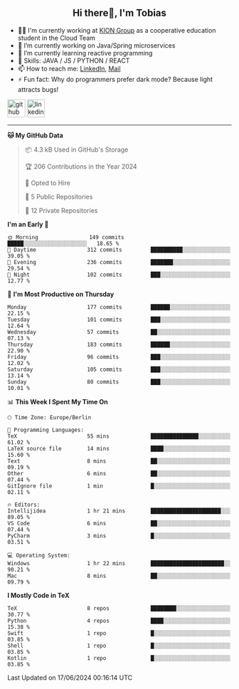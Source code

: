 <h2 align="center">Hi there👋, I'm Tobias</h2>

- 🧑‍💼 I'm currently working at [KION Group](https://www.kiongroup.com/) as a cooperative education student in the Cloud Team
- 🔭 I’m currently working on Java/Spring microservices 
- 🌱 I’m currently learning reactive programming 
- 💪 Skills: JAVA / JS / PYTHON / REACT
- 📫 How to reach me: [LinkedIn](https://www.linkedin.com/in/tgoetz), [Mail](mailto:mail@tobiasgoetz.com) 
- ⚡ Fun fact: Why do programmers prefer dark mode? Because light attracts bugs!

[<img src='https://cdn.jsdelivr.net/npm/simple-icons@3.0.1/icons/github.svg' alt='github' height='40'>](https://github.com/TobiasGoetz)  [<img src='https://cdn.jsdelivr.net/npm/simple-icons@3.0.1/icons/linkedin.svg' alt='linkedin' height='40'>](https://www.linkedin.com/in/tgoetz/)  

---

<!--START_SECTION:waka-->
**🐱 My GitHub Data** 

> 📦 4.3 kB Used in GitHub's Storage 
 > 
> 🏆 206 Contributions in the Year 2024
 > 
> 💼 Opted to Hire
 > 
> 📜 5 Public Repositories 
 > 
> 🔑 12 Private Repositories 
 > 
**I'm an Early 🐤** 

```text
🌞 Morning                149 commits         █████░░░░░░░░░░░░░░░░░░░░   18.65 % 
🌆 Daytime                312 commits         ██████████░░░░░░░░░░░░░░░   39.05 % 
🌃 Evening                236 commits         ███████░░░░░░░░░░░░░░░░░░   29.54 % 
🌙 Night                  102 commits         ███░░░░░░░░░░░░░░░░░░░░░░   12.77 % 
```
📅 **I'm Most Productive on Thursday** 

```text
Monday                   177 commits         ██████░░░░░░░░░░░░░░░░░░░   22.15 % 
Tuesday                  101 commits         ███░░░░░░░░░░░░░░░░░░░░░░   12.64 % 
Wednesday                57 commits          ██░░░░░░░░░░░░░░░░░░░░░░░   07.13 % 
Thursday                 183 commits         ██████░░░░░░░░░░░░░░░░░░░   22.90 % 
Friday                   96 commits          ███░░░░░░░░░░░░░░░░░░░░░░   12.02 % 
Saturday                 105 commits         ███░░░░░░░░░░░░░░░░░░░░░░   13.14 % 
Sunday                   80 commits          ███░░░░░░░░░░░░░░░░░░░░░░   10.01 % 
```


📊 **This Week I Spent My Time On** 

```text
🕑︎ Time Zone: Europe/Berlin

💬 Programming Languages: 
TeX                      55 mins             ███████████████░░░░░░░░░░   61.02 % 
LaTeX source file        14 mins             ████░░░░░░░░░░░░░░░░░░░░░   15.60 % 
Text                     8 mins              ██░░░░░░░░░░░░░░░░░░░░░░░   09.19 % 
Other                    6 mins              ██░░░░░░░░░░░░░░░░░░░░░░░   07.44 % 
GitIgnore file           1 min               █░░░░░░░░░░░░░░░░░░░░░░░░   02.11 % 

🔥 Editors: 
Intellijidea             1 hr 21 mins        ██████████████████████░░░   89.05 % 
VS Code                  6 mins              ██░░░░░░░░░░░░░░░░░░░░░░░   07.44 % 
PyCharm                  3 mins              █░░░░░░░░░░░░░░░░░░░░░░░░   03.51 % 

💻 Operating System: 
Windows                  1 hr 22 mins        ███████████████████████░░   90.21 % 
Mac                      8 mins              ██░░░░░░░░░░░░░░░░░░░░░░░   09.79 % 
```

**I Mostly Code in TeX** 

```text
TeX                      8 repos             ████████░░░░░░░░░░░░░░░░░   30.77 % 
Python                   4 repos             ████░░░░░░░░░░░░░░░░░░░░░   15.38 % 
Swift                    1 repo              █░░░░░░░░░░░░░░░░░░░░░░░░   03.85 % 
Shell                    1 repo              █░░░░░░░░░░░░░░░░░░░░░░░░   03.85 % 
Kotlin                   1 repo              █░░░░░░░░░░░░░░░░░░░░░░░░   03.85 % 
```




 Last Updated on 17/06/2024 00:16:14 UTC
<!--END_SECTION:waka-->
